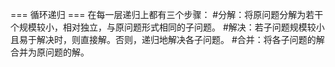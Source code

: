 === 循环递归 ===
在每一层递归上都有三个步骤：
#分解：将原问题分解为若干个规模较小，相对独立，与原问题形式相同的子问题。
#解决：若子问题规模较小且易于解决时，则直接解。否则，递归地解决各子问题。
#合并：将各子问题的解合并为原问题的解。

